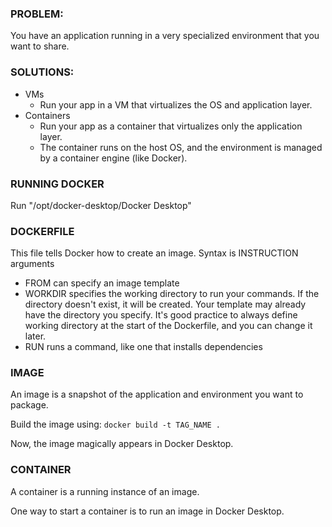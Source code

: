 ### PROBLEM:

You have an application running in a very specialized environment that
you want to share.

### SOLUTIONS:

- VMs
  - Run your app in a VM that virtualizes the OS and application layer.
- Containers
  - Run your app as a container that virtualizes only the application layer.
  - The container runs on the host OS, and the environment is managed by a container engine (like Docker).

### RUNNING DOCKER

Run "/opt/docker-desktop/Docker Desktop"

### DOCKERFILE

This file tells Docker how to create an image. Syntax is INSTRUCTION arguments

- FROM can specify an image template
- WORKDIR specifies the working directory to run your commands.
  If the directory doesn't exist, it will be created.
  Your template may already have the directory you specify.
  It's good practice to always define working directory at the start of
  the Dockerfile, and you can change it later.
- RUN runs a command, like one that installs dependencies

### IMAGE

An image is a snapshot of the application and environment you want to package.

Build the image using:
`docker build -t TAG_NAME .`

Now, the image magically appears in Docker Desktop.

### CONTAINER

A container is a running instance of an image.

One way to start a container is to run an image in Docker Desktop.
